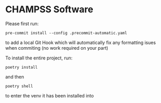 # CHAMPSS Software

Please first run:
```
pre-commit install --config .precommit-automatic.yaml
```
to add a local Git Hook which will automatically fix any formatting isues when commiting (no work required on your part)

To install the entire project, run:
```
poetry install
```
and then
```
poetry shell
```
to enter the venv it has been installed into